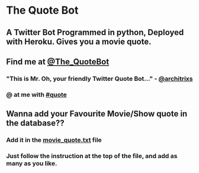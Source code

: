 # The Quote Bot
## A Twitter Bot Programmed in python, Deployed with Heroku. Gives you a movie quote.
## Find me at [@The_QuoteBot](https://twitter.com/The_QuoteBot)

### "This is Mr. Oh, your friendly Twitter Quote Bot..."  -  [@architrixs](https://twitter.com/architrixs)   
### @ at me with [#quote](https://twitter.com/search?q=%23quote&src=typed_query)

## Wanna add your Favourite Movie/Show quote in the database??
### Add it in the [movie_quote.txt](https://github.com/Architrixs/The-Quote-Bot/blob/main/movie_quote.txt) file
### Just follow the instruction at the top of the file, and add as many as you like.
